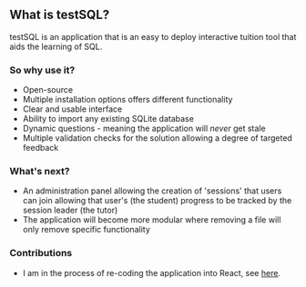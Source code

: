 ## What is testSQL?
testSQL is an application that is an easy to deploy interactive tuition tool that aids the learning of SQL.

### So why use it?
* Open-source
* Multiple installation options offers different functionality
* Clear and usable interface
* Ability to import any existing SQLite database
* Dynamic questions - meaning the application will _never_ get stale
* Multiple validation checks for the solution allowing a degree of targeted feedback

### What's next?
* An administration panel allowing the creation of 'sessions' that users can join allowing that user's (the student) progress to be tracked by the session leader (the tutor)
* The application will become more modular where removing a file will only remove specific functionality

### Contributions
* I am in the process of re-coding the application into React, see [here](https://github.com/JoshuaLicense/react-testsql).
